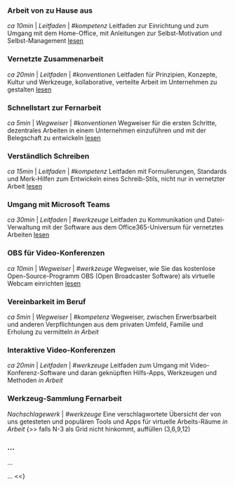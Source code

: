 ### Arbeit von zu Hause aus
*ca 10min* | *Leitfaden* | *#kompetenz*
Leitfaden zur Einrichtung und zum Umgang mit dem Home-Office, mit Anleitungen zur Selbst-Motivation und Selbst-Management
[lesen](/heimarbeit#intro)

### Vernetzte Zusammenarbeit
*ca 20min* | *Leitfaden* | *#konventionen*
Leitfaden für Prinzipien, Konzepte, Kultur und Werkzeuge, kollaborative, verteilte Arbeit im Unternehmen zu gestalten
[lesen](/zusammenarbeit#intro)

### Schnellstart zur Fernarbeit
*ca 5min* | *Wegweiser* | *#konventionen*
Wegweiser für die ersten Schritte, dezentrales Arbeiten in einem Unternehmen einzuführen und mit der Belegschaft zu entwickeln
[lesen](/schnellstart-unternehmen#intro)

### Verständlich Schreiben
*ca 15min* | *Leitfaden* | *#kompetenz*
Leitfaden mit Formulierungen, Standards und Merk-Hilfen zum Entwickeln eines Schreib-Stils, nicht nur in vernetzter Arbeit
[lesen](/schreiben#intro)

### Umgang mit Microsoft Teams
*ca 30min* | *Leitfaden* | *#werkzeuge*
Leitfaden zu Kommunikation und Datei-Verwaltung mit der Software aus dem Office365-Universum für vernetztes Arbeiten
[lesen](/ms-teams#intro)

### OBS für Video-Konferenzen
*ca 10min* | *Wegweiser* | *#werkzeuge*
Wegweiser, wie Sie das kostenlose Open-Source-Programm OBS (Open Broadcaster Software) als virtuelle Webcam einrichten
[lesen](/obs/#obs-intro-20200909)

### Vereinbarkeit im Beruf
*ca 5min* | *Wegweiser* | *#kompetenz*
Wegweiser, zwischen Erwerbsarbeit und anderen Verpflichtungen aus dem privaten Umfeld, Familie und Erholung zu vermitteln
*in Arbeit*

### Interaktive Video-Konferenzen
*ca 20min* | *Leitfaden* | *#werkzeuge*
Leitfaden zum Umgang mit Video-Konferenz-Software und daran geknüpften Hilfs-Apps, Werkzeugen und Methoden
*in Arbeit*

### Werkzeug-Sammlung Fernarbeit
*Nachschlagewerk* | *#werkzeuge*
Eine verschlagwortete Übersicht der von uns getesteten und populären Tools und Apps für virtuelle Arbeits-Räume
*in Arbeit*
{>>
falls N-3 als Grid nicht hinkommt, auffüllen (3,6,9,12)
### ...
...

...
<<}
